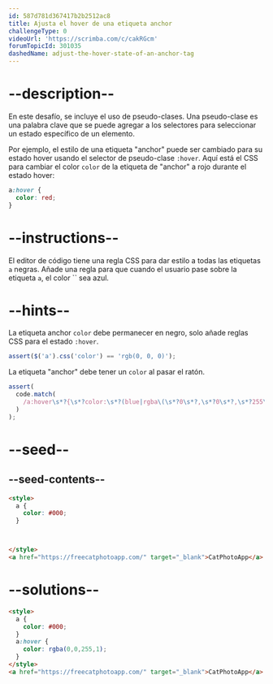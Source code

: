 ```yaml
---
id: 587d781d367417b2b2512ac8
title: Ajusta el hover de una etiqueta anchor
challengeType: 0
videoUrl: 'https://scrimba.com/c/cakRGcm'
forumTopicId: 301035
dashedName: adjust-the-hover-state-of-an-anchor-tag
---
```


# --description--

En este desafío, se incluye el uso de pseudo-clases. Una pseudo-clase es una palabra clave que se puede agregar a los selectores para seleccionar un estado específico de un elemento.

Por ejemplo, el estilo de una etiqueta "anchor" puede ser cambiado para su estado hover usando el selector de pseudo-clase `:hover`. Aquí está el CSS para cambiar el color `color` de la etiqueta de "anchor" a rojo durante el estado hover:

```css
a:hover {
  color: red;
}
```

# --instructions--

El editor de código tiene una regla CSS para dar estilo a todas las etiquetas `a` negras. Añade una regla para que cuando el usuario pase sobre la etiqueta `a`, el color `` sea azul.

# --hints--

La etiqueta anchor `color` debe permanecer en negro, solo añade reglas CSS para el estado `:hover`.

```js
assert($('a').css('color') == 'rgb(0, 0, 0)');
```

La etiqueta "anchor" debe tener un `color` al pasar el ratón.

```js
assert(
  code.match(
    /a:hover\s*?{\s*?color:\s*?(blue|rgba\(\s*?0\s*?,\s*?0\s*?,\s*?255\s*?,\s*?1\s*?\)|#00F|rgb\(\s*?0\s*?,\s*?0\s*?,\s*?255\s*?\))\s*?;\s*?}/gi
  )
);
```

# --seed--

## --seed-contents--

```html
<style>
  a {
    color: #000;
  }



</style>
<a href="https://freecatphotoapp.com/" target="_blank">CatPhotoApp</a>
```

# --solutions--

```html
<style>
  a {
    color: #000;
  }
  a:hover {
    color: rgba(0,0,255,1);
  }
</style>
<a href="https://freecatphotoapp.com/" target="_blank">CatPhotoApp</a>
```
